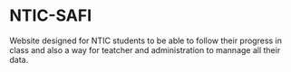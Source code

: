 # NTIC-SAFI
Website designed for NTIC students to be able to follow their progress in class and also a way for teatcher and administration to mannage all their data.

